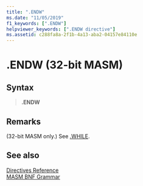```yaml
---
title: ".ENDW"
ms.date: "11/05/2019"
f1_keywords: [".ENDW"]
helpviewer_keywords: [".ENDW directive"]
ms.assetid: c288fa8a-2f1b-4a13-aba2-04157e84110e
---
```

# .ENDW (32-bit MASM)

## Syntax

> **.ENDW**

## Remarks

(32-bit MASM only.) See [.WHILE](dot-while.md).

## See also

[Directives Reference](directives-reference.md)\
[MASM BNF Grammar](masm-bnf-grammar.md)
